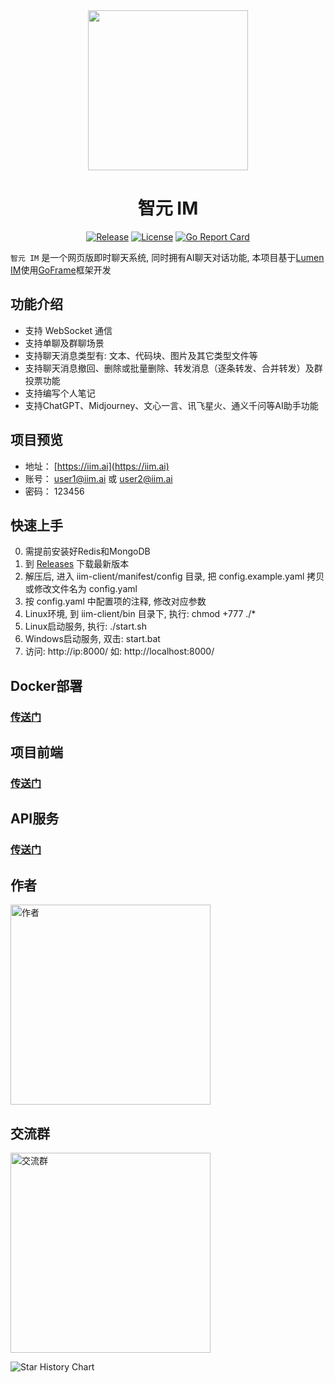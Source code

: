 <div align=center>

<img src="https://iim.ai/public/images/logo.png" width="256"/>

# 智元 IM

[![Release](https://img.shields.io/github/v/release/iimeta/iim-server?color=blue)](https://github.com/iimeta/iim-server/releases)
[![License](https://img.shields.io/static/v1?label=license&message=MIT&color=green)](https://github.com/iimeta/iim-server/blob/main/LICENSE)
[![Go Report Card](https://goreportcard.com/badge/github.com/iimeta/iim-server)](https://goreportcard.com/report/github.com/iimeta/iim-server)

</div>

`智元 IM` 是一个网页版即时聊天系统, 同时拥有AI聊天对话功能, 本项目基于[Lumen IM](https://github.com/gzydong/go-chat)使用[GoFrame](https://github.com/gogf/gf)框架开发

## 功能介绍
- 支持 WebSocket 通信
- 支持单聊及群聊场景
- 支持聊天消息类型有: 文本、代码块、图片及其它类型文件等
- 支持聊天消息撤回、删除或批量删除、转发消息（逐条转发、合并转发）及群投票功能
- 支持编写个人笔记
- 支持ChatGPT、Midjourney、文心一言、讯飞星火、通义千问等AI助手功能

## 项目预览

- 地址： [https://iim.ai](https://iim.ai)
- 账号： user1@iim.ai 或 user2@iim.ai
- 密码： 123456

## 快速上手
0. 需提前安装好Redis和MongoDB
1. 到 [Releases](https://github.com/iimeta/iim-client/releases) 下载最新版本
2. 解压后, 进入 iim-client/manifest/config 目录, 把 config.example.yaml 拷贝或修改文件名为 config.yaml 
3. 按 config.yaml 中配置项的注释, 修改对应参数
4. Linux环境, 到 iim-client/bin 目录下, 执行: chmod +777 ./*
5. Linux启动服务, 执行: ./start.sh
6. Windows启动服务, 双击: start.bat
7. 访问: http://ip:8000/ 如: http://localhost:8000/

## Docker部署
### [传送门](https://github.com/iimeta/iim-server/tree/docker)

## 项目前端
### [传送门](https://github.com/iimeta/iim-web)

## API服务
### [传送门](https://github.com/iimeta/iim-api)

## 作者
<img src="https://raw.githubusercontent.com/iimeta/iim-client/main/resource/images/Author.png" width="320" alt="作者"/>

## 交流群
<img src="https://iim.ai/public/images/WeChatGroup.jpg" width="320" alt="交流群"/>


![Star History Chart](https://api.star-history.com/svg?repos=iimeta/iim-server&type=Date)
